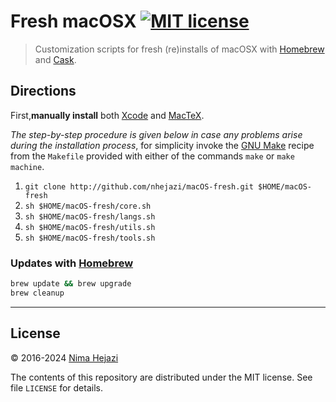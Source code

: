 # Fresh macOSX [![MIT license](http://img.shields.io/badge/license-MIT-brightgreen.svg)](http://opensource.org/licenses/MIT)

> Customization scripts for fresh (re)installs of macOSX with
> [Homebrew](http://brew.sh/) and [Cask](https://caskroom.github.io/).

## Directions

First,**manually install** both
[Xcode](https://apps.apple.com/us/app/xcode/) and
[MacTeX](https://tug.org/mactex/downloading.html).

_The step-by-step procedure is given below in case any problems arise during the
installation process_, for simplicity invoke the [GNU
Make](https://www.gnu.org/software/make/) recipe from the `Makefile` provided
with either of the commands `make` or `make machine`.

1. `git clone http://github.com/nhejazi/macOS-fresh.git $HOME/macOS-fresh`
2. `sh $HOME/macOS-fresh/core.sh`
3. `sh $HOME/macOS-fresh/langs.sh`
4. `sh $HOME/macOS-fresh/utils.sh`
5. `sh $HOME/macOS-fresh/tools.sh`

### Updates with [Homebrew](http://brew.sh)

```bash
brew update && brew upgrade
brew cleanup
```

---

## License

&copy; 2016-2024 [Nima Hejazi](http://nimahejazi.org)

The contents of this repository are distributed under the MIT license. See file
`LICENSE` for details.
